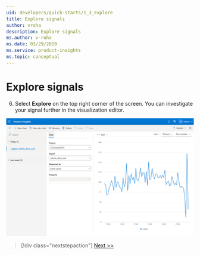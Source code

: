 ```yaml
---
uid: developers/quick-starts/1_3_explore
title: Explore signals
author: vroha
description: Explore signals 
ms.author: v-roha
ms.date: 03/29/2019
ms.service: product-insights
ms.topic: conceptual
---
```


# Explore signals

6. Select **Explore** on the top right corner of the screen. You can investigate your signal further in the visualization editor. 

![Signal details page](1_Explore.PNG)

> [!div class="nextstepaction"]
> [Next >>](2_create-own-metric.md)
